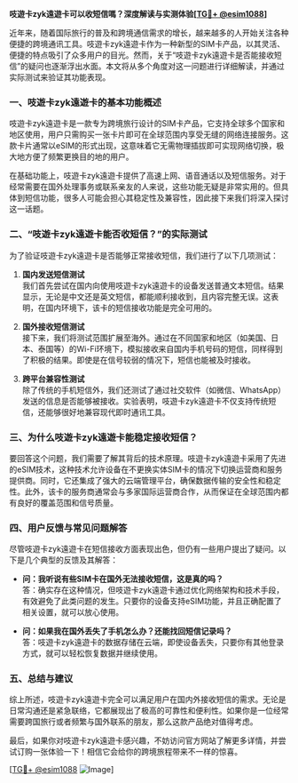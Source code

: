 **吱遊卡zyk遠遊卡可以收短信嗎？深度解读与实测体验[[TG💪+ @esim1088](https://t.me/s/esim1088)]**

近年来，随着国际旅行的普及和跨境通信需求的增长，越来越多的人开始关注各种便捷的跨境通讯工具。吱遊卡zyk遠遊卡作为一种新型的SIM卡产品，以其灵活、便捷的特点吸引了众多用户的目光。然而，关于“吱遊卡zyk遠遊卡是否能接收短信”的疑问也逐渐浮出水面。本文将从多个角度对这一问题进行详细解读，并通过实际测试来验证其功能表现。

### 一、吱遊卡zyk遠遊卡的基本功能概述

吱遊卡zyk遠遊卡是一款专为跨境旅行设计的SIM卡产品，它支持全球多个国家和地区使用，用户只需购买一张卡片即可在全球范围内享受无缝的网络连接服务。这款卡片通常以eSIM的形式出现，这意味着它无需物理插拔即可实现网络切换，极大地方便了频繁更换目的地的用户。

在基础功能上，吱遊卡zyk遠遊卡提供了高速上网、语音通话以及短信服务。对于经常需要在国外处理事务或联系亲友的人来说，这些功能无疑是非常实用的。但具体到短信功能，很多人可能会担心其稳定性及兼容性，因此接下来我们将深入探讨这一话题。

### 二、“吱遊卡zyk遠遊卡能否收短信？”的实际测试

为了验证吱遊卡zyk遠遊卡是否能够正常接收短信，我们进行了以下几项测试：

1. **国内发送短信测试**  
   我们首先尝试在国内向使用吱遊卡zyk遠遊卡的设备发送普通文本短信。结果显示，无论是中文还是英文短信，都能顺利接收到，且内容完整无误。这表明，在国内环境下，该卡的短信接收功能是完全可用的。

2. **国外接收短信测试**  
   接下来，我们将测试范围扩展至海外。通过在不同国家和地区（如美国、日本、泰国等）的Wi-Fi环境下，模拟接收来自国内手机号码的短信，同样得到了积极的结果。即使是在信号较弱的情况下，短信也能被及时接收。

3. **跨平台兼容性测试**  
   除了传统的手机短信外，我们还测试了通过社交软件（如微信、WhatsApp）发送的信息是否能够被接收。实验表明，吱遊卡zyk遠遊卡不仅支持传统短信，还能够很好地兼容现代即时通讯工具。

### 三、为什么吱遊卡zyk遠遊卡能稳定接收短信？

要回答这个问题，我们需要了解其背后的技术原理。吱遊卡zyk遠遊卡采用了先进的eSIM技术，这种技术允许设备在不更换实体SIM卡的情况下切换运营商和服务提供商。同时，它还集成了强大的云端管理平台，确保数据传输的安全性和稳定性。此外，该卡的服务商通常会与多家国际运营商合作，从而保证在全球范围内都有良好的覆盖范围和信号质量。

### 四、用户反馈与常见问题解答

尽管吱遊卡zyk遠遊卡在短信接收方面表现出色，但仍有一些用户提出了疑问。以下是几个典型的反馈及其解答：

- **问：我听说有些SIM卡在国外无法接收短信，这是真的吗？**  
  答：确实存在这种情况，但吱遊卡zyk遠遊卡通过优化网络架构和技术手段，有效避免了此类问题的发生。只要你的设备支持eSIM功能，并且正确配置了相关设置，就可以放心使用。

- **问：如果我在国外丢失了手机怎么办？还能找回短信记录吗？**  
  答：吱遊卡zyk遠遊卡的数据存储在云端，即使设备丢失，只要你有其他登录方式，就可以轻松恢复数据并继续使用。

### 五、总结与建议

综上所述，吱遊卡zyk遠遊卡完全可以满足用户在国内外接收短信的需求。无论是日常沟通还是紧急联络，它都展现出了极高的可靠性和便利性。如果你是一位经常需要跨国旅行或者频繁与国外联系的朋友，那么这款产品绝对值得考虑。

最后，如果你对吱遊卡zyk遠遊卡感兴趣，不妨访问官方网站了解更多详情，并尝试订购一张体验一下！相信它会给你的跨境旅程带来不一样的惊喜。

[[TG💪+ @esim1088](https://t.me/s/esim1088) ![Image](https://i.postimg.cc/4NQfJmqS/Snipaste-2025-05-13-00-14-12.png)]
